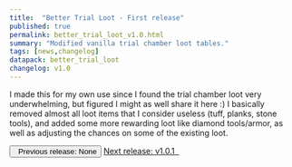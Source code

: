 ```yaml
---
title:  "Better Trial Loot - First release"
published: true
permalink: better_trial_loot_v1.0.html
summary: "Modified vanilla trial chamber loot tables."
tags: [news,changelog]
datapack: better_trial_loot
changelog: v1.0
---
```


I made this for my own use since I found the trial chamber loot very underwhelming, but figured I might as well share it here :) I basically removed almost all loot items that I consider useless (tuff, planks, stone tools), and added some more rewarding loot like diamond tools/armor, as well as adjusting the chances on some of the existing loot.

<div class="btn-group">
    <button type="button" class="btn btn-default disabled"><i class="fa fa-caret-left"></i>&nbsp; Previous release: None</button>
    <a href="better_trial_loot_v1.0.1.html" role="button" class="btn btn-primary">Next release: v1.0.1 &nbsp;<i class="fa fa-caret-right"></i></a>
</div>